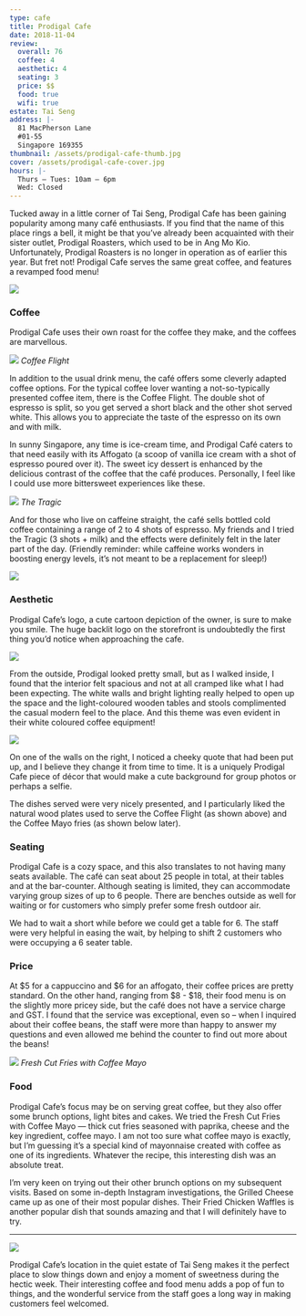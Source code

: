 ```yaml
---
type: cafe
title: Prodigal Cafe
date: 2018-11-04
review:
  overall: 76
  coffee: 4
  aesthetic: 4
  seating: 3
  price: $$
  food: true
  wifi: true
estate: Tai Seng
address: |-
  81 MacPherson Lane
  #01-55
  Singapore 169355
thumbnail: /assets/prodigal-cafe-thumb.jpg
cover: /assets/prodigal-cafe-cover.jpg
hours: |-
  Thurs – Tues: 10am – 6pm
  Wed: Closed
---
```


Tucked away in a little corner of Tai Seng, Prodigal Cafe has been gaining popularity among many café enthusiasts<!--more-->. If you find that the name of this place rings a bell, it might be that you’ve already been acquainted with their sister outlet, Prodigal Roasters, which used to be in Ang Mo Kio. Unfortunately, Prodigal Roasters is no longer in operation as of earlier this year. But fret not! Prodigal Cafe serves the same great coffee, and features a revamped food menu!

![](../../static/assets/prodigal-cafe-1.jpg)

### Coffee

Prodigal Cafe uses their own roast for the coffee they make, and the coffees are marvellous.

![](../../static/assets/prodigal-cafe-2.jpg)
_Coffee Flight_

In addition to the usual drink menu, the café offers some cleverly adapted coffee options. For the typical coffee lover wanting a not-so-typically presented coffee item, there is the Coffee Flight. The double shot of espresso is split, so you get served a short black and the other shot served white. This allows you to appreciate the taste of the espresso on its own and with milk.

In sunny Singapore, any time is ice-cream time, and Prodigal Café caters to that need easily with its Affogato (a scoop of vanilla ice cream with a shot of espresso poured over it). The sweet icy dessert is enhanced by the delicious contrast of the coffee that the café produces. Personally, I feel like I could use more bittersweet experiences like these.

![](../../static/assets/prodigal-cafe-3.jpg)
_The Tragic_

And for those who live on caffeine straight, the café sells bottled cold coffee containing a range of 2 to 4 shots of espresso. My friends and I tried the Tragic (3 shots + milk) and the effects were definitely felt in the later part of the day. (Friendly reminder: while caffeine works wonders in boosting energy levels, it’s not meant to be a replacement for sleep!)

![](../../static/assets/prodigal-cafe-4.jpg)

### Aesthetic

Prodigal Cafe’s logo, a cute cartoon depiction of the owner, is sure to make you smile. The huge backlit logo on the storefront is undoubtedly the first thing you’d notice when approaching the cafe.

![](../../static/assets/prodigal-cafe-5.jpg)

From the outside, Prodigal looked pretty small, but as I walked inside, I found that the interior felt spacious and not at all cramped like what I had been expecting. The white walls and bright lighting really helped to open up the space and the light-coloured wooden tables and stools complimented the casual modern feel to the place. And this theme was even evident in their white coloured coffee equipment!

![](../../static/assets/prodigal-cafe-6.jpg)

On one of the walls on the right, I noticed a cheeky quote that had been put up, and I believe they change it from time to time. It is a uniquely Prodigal Cafe piece of décor that would make a cute background for group photos or perhaps a selfie.

The dishes served were very nicely presented, and I particularly liked the natural wood plates used to serve the Coffee Flight (as shown above) and the Coffee Mayo fries (as shown below later).

### Seating

Prodigal Cafe is a cozy space, and this also translates to not having many seats available. The café can seat about 25 people in total, at their tables and at the bar-counter. Although seating is limited, they can accommodate varying group sizes of up to 6 people. There are benches outside as well for waiting or for customers who simply prefer some fresh outdoor air.

We had to wait a short while before we could get a table for 6. The staff were very helpful in easing the wait, by helping to shift 2 customers who were occupying a 6 seater table.

### Price

At $5 for a cappuccino and $6 for an affogato, their coffee prices are pretty standard. On the other hand, ranging from $8 - $18, their food menu is on the slightly more pricey side, but the café does not have a service charge and GST. I found that the service was exceptional, even so – when I inquired about their coffee beans, the staff were more than happy to answer my questions and even allowed me behind the counter to find out more about the beans!

![](../../static/assets/prodigal-cafe-7.jpg)
_Fresh Cut Fries with Coffee Mayo_

### Food

Prodigal Cafe’s focus may be on serving great coffee, but they also offer some brunch options, light bites and cakes. We tried the Fresh Cut Fries with Coffee Mayo — thick cut fries seasoned with paprika, cheese and the key ingredient, coffee mayo. I am not too sure what coffee mayo is exactly, but I’m guessing it’s a special kind of mayonnaise created with coffee as one of its ingredients. Whatever the recipe, this interesting dish was an absolute treat.

I’m very keen on trying out their other brunch options on my subsequent visits. Based on some in-depth Instagram investigations, the Grilled Cheese came up as one of their most popular dishes. Their Fried Chicken Waffles is another popular dish that sounds amazing and that I will definitely have to try.

---

![](../../static/assets/prodigal-cafe-8.jpg)

Prodigal Cafe’s location in the quiet estate of Tai Seng makes it the perfect place to slow things down and enjoy a moment of sweetness during the hectic week. Their interesting coffee and food menu adds a pop of fun to things, and the wonderful service from the staff goes a long way in making customers feel welcomed.
